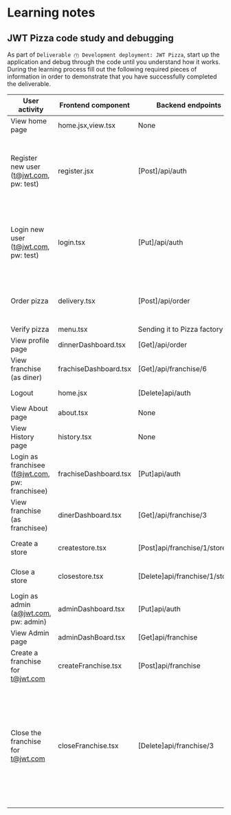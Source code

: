 # Learning notes

## JWT Pizza code study and debugging

As part of `Deliverable ⓵ Development deployment: JWT Pizza`, start up the application and debug through the code until you understand how it works. During the learning process fill out the following required pieces of information in order to demonstrate that you have successfully completed the deliverable.

| User activity                                       | Frontend component | Backend endpoints | Database SQL |
| --------------------------------------------------- | ------------------ | ----------------- | ------------ |
| View home page                                      |  home.jsx,view.tsx      | None            |    None    |
| Register new user<br/>(t@jwt.com, pw: test)         |  register.jsx      |[Post]/api/auth    | INSERT INTO user (name, email, password) VALUES (?, ?, ?)<br/>INSERT INTO userRole (userId, role, objectId) VALUES (?, ?, ?)             |
| Login new user<br/>(t@jwt.com, pw: test)            | login.tsx          |[Put]/api/auth                   | SELECT * FROM user WHERE email=? <br/> SELECT * FROM userRole WHERE userId=?<br/> INSERT INTO auth (token, userId) VALUES (?, ?)            |
| Order pizza                                         | delivery.tsx       | [Post]/api/order | INSERT INTO dinerOrder (dinerId, franchiseId, storeId, date) VALUES (?, ?, ?, now())              |
| Verify pizza                                        | menu.tsx    | Sending it to Pizza factory    | None |
| View profile page                                   | dinnerDashboard.tsx    |  [Get]/api/order  |None              |
| View franchise<br/>(as diner)                       | frachiseDashboard.tsx  | [Get]/api/franchise/6 |SELECT id, name FROM franchise              |
| Logout                                              |    home.jsx         |  [Delete]api/auth | DELETE FROM auth WHERE token=? |
| View About page                                     |    about.tsx        | None              |      None    |
| View History page                                   |    history.tsx      | None              |  None        |
| Login as franchisee<br/>(f@jwt.com, pw: franchisee) |frachiseDashboard.tsx| [Put]api/auth     |  INSERT INTO auth (token, userId) VALUES (?, ?)       |
| View franchise<br/>(as franchisee)                  | dinerDashboard.tsx  |[Get]/api/franchise/3 | None        |
| Create a store                                      | createstore.tsx     |[Post]api/franchise/1/store |   INSERT INTO store (franchiseId, name) VALUES (?, ?)           |
| Close a store                                       | closestore.tsx      | [Delete]api/franchise/1/store/2 |  DELETE FROM store WHERE franchiseId=? AND id=?            |
| Login as admin<br/>(a@jwt.com, pw: admin)           | adminDashboard.tsx  | [Put]api/auth |   INSERT INTO auth (token, userId) VALUES (?, ?)           |
| View Admin page                                     | adminDashBoard.tsx  | [Get]api/franchise | None          |
| Create a franchise for t@jwt.com                    | createFranchise.tsx |[Post]api/franchise  |  SELECT id, name FROM user WHERE email=?            |
| Close the franchise for t@jwt.com                   | closeFranchise.tsx  | [Delete]api/franchise/3  |           await this.query(connection, DELETE FROM store WHERE franchiseId=?, [franchiseId]); await this.query(connection, DELETE FROM userRole WHERE objectId=?, [franchiseId]); await this.query(connection, DELETE FROM franchise WHERE id=?, [franchiseId]);           |
